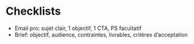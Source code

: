 # Checklists
- Email pro: sujet clair, 1 objectif, 1 CTA, PS facultatif
- Brief: objectif, audience, contraintes, livrables, critères d’acceptation
